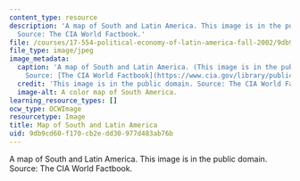 ```yaml
---
content_type: resource
description: 'A map of South and Latin America. This image is in the public domain.
  Source: The CIA World Factbook.'
file: /courses/17-554-political-economy-of-latin-america-fall-2002/9db9cd60f170cb2edd30977d483ab76b_17-554f02.jpg
file_type: image/jpeg
image_metadata:
  caption: 'A map of South and Latin America. (This image is in the public domain.
    Source: [The CIA World Factbook](https://www.cia.gov/library/publications/resources/the-world-factbook/).)'
  credit: 'This image is in the public domain. Source: The CIA World Factbook.'
  image-alt: A color map of South America.
learning_resource_types: []
ocw_type: OCWImage
resourcetype: Image
title: Map of South and Latin America
uid: 9db9cd60-f170-cb2e-dd30-977d483ab76b
---
```

A map of South and Latin America. This image is in the public domain. Source: The CIA World Factbook.

